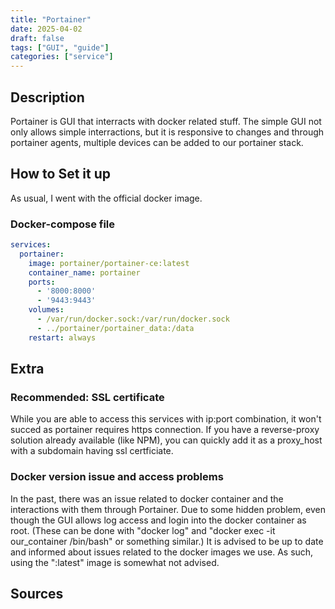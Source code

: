 ```yaml
---
title: "Portainer"
date: 2025-04-02
draft: false
tags: ["GUI", "guide"]
categories: ["service"]
---
```

## Description

Portainer is GUI that interracts with docker related stuff. The simple GUI not only allows simple interractions, but it is responsive to changes and through portainer agents, multiple devices can be added to our portainer stack.

## How to Set it up
As usual, I went with the official docker image.

### Docker-compose file
``` yaml
services:
  portainer:
    image: portainer/portainer-ce:latest
    container_name: portainer
    ports:
      - '8000:8000'
      - '9443:9443'
    volumes:
      - /var/run/docker.sock:/var/run/docker.sock
      - ../portainer/portainer_data:/data
    restart: always
```
## Extra

### Recommended: SSL certificate
While you are able to access this services with ip:port combination, it won't succed as portainer requires https connection. If you have a reverse-proxy solution already available (like NPM), you can quickly add it as a proxy_host with a subdomain having ssl certficiate.

### Docker version issue and access problems

In the past, there was an issue related to docker container and the interactions with them through Portainer. Due to some hidden problem, even though the GUI allows log access and login into the docker container as root. (These can be done with "docker log" and "docker exec -it our_container /bin/bash" or something similar.) It is advised to be up to date and informed about issues related to the docker images we use. As such, using the ":latest" image is somewhat not advised.

## Sources
